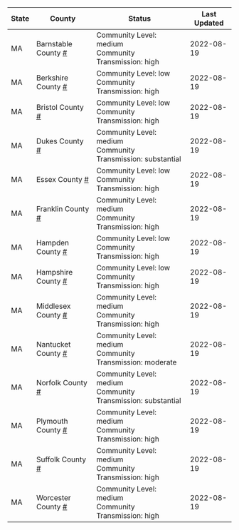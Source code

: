 State | County | Status | Last Updated
--- | --- | --- | --- 
MA | Barnstable County <a href="#barnstable_county">#</a> | <a name="barnstable_county"></a>Community Level: medium<br/>Community Transmission: high | 2022-08-19
MA | Berkshire County <a href="#berkshire_county">#</a> | <a name="berkshire_county"></a>Community Level: low<br/>Community Transmission: high | 2022-08-19
MA | Bristol County <a href="#bristol_county">#</a> | <a name="bristol_county"></a>Community Level: low<br/>Community Transmission: high | 2022-08-19
MA | Dukes County <a href="#dukes_county">#</a> | <a name="dukes_county"></a>Community Level: medium<br/>Community Transmission: substantial | 2022-08-19
MA | Essex County <a href="#essex_county">#</a> | <a name="essex_county"></a>Community Level: low<br/>Community Transmission: high | 2022-08-19
MA | Franklin County <a href="#franklin_county">#</a> | <a name="franklin_county"></a>Community Level: medium<br/>Community Transmission: high | 2022-08-19
MA | Hampden County <a href="#hampden_county">#</a> | <a name="hampden_county"></a>Community Level: low<br/>Community Transmission: high | 2022-08-19
MA | Hampshire County <a href="#hampshire_county">#</a> | <a name="hampshire_county"></a>Community Level: low<br/>Community Transmission: high | 2022-08-19
MA | Middlesex County <a href="#middlesex_county">#</a> | <a name="middlesex_county"></a>Community Level: medium<br/>Community Transmission: high | 2022-08-19
MA | Nantucket County <a href="#nantucket_county">#</a> | <a name="nantucket_county"></a>Community Level: medium<br/>Community Transmission: moderate | 2022-08-19
MA | Norfolk County <a href="#norfolk_county">#</a> | <a name="norfolk_county"></a>Community Level: medium<br/>Community Transmission: substantial | 2022-08-19
MA | Plymouth County <a href="#plymouth_county">#</a> | <a name="plymouth_county"></a>Community Level: medium<br/>Community Transmission: high | 2022-08-19
MA | Suffolk County <a href="#suffolk_county">#</a> | <a name="suffolk_county"></a>Community Level: medium<br/>Community Transmission: high | 2022-08-19
MA | Worcester County <a href="#worcester_county">#</a> | <a name="worcester_county"></a>Community Level: medium<br/>Community Transmission: high | 2022-08-19
